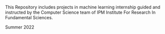 This Repository includes projects in machine learning internship guided and instructed by the Computer Science team of IPM Institute For Research In Fundamental Sciences.

Summer 2022
